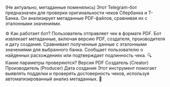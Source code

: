 (Не актуально, метаданные поменялись) Этот Telegram-бот предназначен для проверки оригинальности чеков Сбербанка и Т-Банка. Он анализирует метаданные PDF-файлов, сравнивая их с эталонными значениями.

⚙️ Как работает бот?
Пользователь отправляет чек в формате PDF.
Бот извлекает метаданные, включая версию PDF, создателя, производителя и дату создания.
Сравнивает полученные данные с эталонными значениями для выбранного банка.
Сообщает пользователю о найденных расхождениях или подтверждает подлинность чека.
🔍 Какие параметры проверяются?
Версия PDF
Создатель (Creator)
Производитель (Producer)
Дата создания
Этот инструмент помогает выявлять подделки и проверять достоверность чеков, используя автоматизированный анализ метаданных. 🚀
